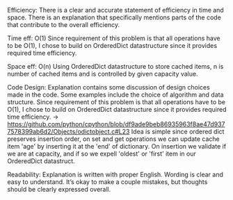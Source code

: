 Efficiency: There is a clear and accurate statement of efficiency in time and space. There is an explanation that specifically mentions parts of the code that contribute to the overall efficiency.

Time eff: O(1)
Since requirement of this problem is that all operations have to be O(1), I chose to build on OrderedDict datastructure since it provides required time efficiency.

Space eff: O(n)
Using OrderedDict datastructure to store cached items, n is number of cached items and is controlled by given capacity value.


Code Design: Explanation contains some discussion of design choices made in the code. Some examples include the choice of algorithm and data structure.
Since requirement of this problem is that all operations have to be O(1), I chose to build on OrderedDict datastructure since it provides required time efficiency. -> https://github.com/python/cpython/blob/df9ade9beb86935963f8ae47d9377578399ab6d2/Objects/odictobject.c#L23
Idea is simple since ordered dict preserves insertion order, on set and get operations we can update cache item 'age' by inserting it at the 'end' of dictionary. On insertion we validate if we are at capacity, and if so we expell 'oldest' or 'first' item in our OrderedDict datastruct. 

Readability: Explanation is written with proper English. Wording is clear and easy to understand. It’s okay to make a couple mistakes, but thoughts should be clearly expressed overall.
